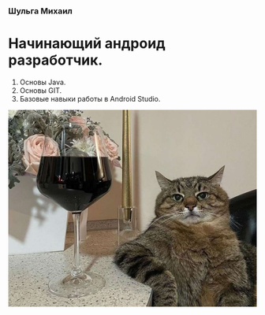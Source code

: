 ### Шульга Михаил	

# Начинающий андроид разработчик.

1. Основы Java.
1. Основы GIT.
1. Базовые навыки работы в Android Studio.

![title](./img/cat.jpeg)
